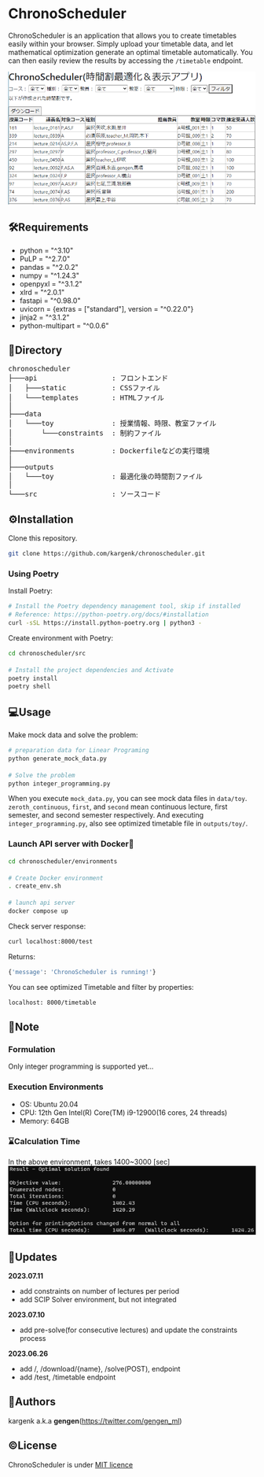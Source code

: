 # ChronoScheduler
ChronoScheduler is an application that allows you to create timetables easily within your browser.
Simply upload your timetable data, and let mathematical optimization generate an optimal timetable automatically.
You can then easily review the results by accessing the `/timetable` endpoint.

![ChronoScheduler/timetable](api/img/chronoscheduler_timetable.png)

## 🛠Requirements
* python = "^3.10"
* PuLP = "^2.7.0"
* pandas = "^2.0.2"
* numpy = "^1.24.3"
* openpyxl = "^3.1.2"
* xlrd = "^2.0.1"
* fastapi = "^0.98.0"
* uvicorn = {extras = ["standard"], version = "^0.22.0"}
* jinja2 = "^3.1.2"
* python-multipart = "^0.0.6"

## 🌲Directory
<pre>
chronoscheduler
├───api                  : フロントエンド
│   ├───static           : CSSファイル
│   └───templates        : HTMLファイル
│
├───data
│   └───toy              : 授業情報、時限、教室ファイル
│       └───constraints  : 制約ファイル
│
├───environments         : Dockerfileなどの実行環境
│
├───outputs
│   └───toy              : 最適化後の時間割ファイル
│
└───src                  : ソースコード
</pre>

## ⚙️Installation
Clone this repository.
```bash
git clone https://github.com/kargenk/chronoscheduler.git
```

### Using Poetry
Install Poetry:
```bash
# Install the Poetry dependency management tool, skip if installed
# Reference: https://python-poetry.org/docs/#installation
curl -sSL https://install.python-poetry.org | python3 -
```

Create environment with Poetry:
```bash
cd chronoscheduler/src

# Install the project dependencies and Activate
poetry install
poetry shell
```

## 💻Usage
Make mock data and solve the problem:
```bash
# preparation data for Linear Programing
python generate_mock_data.py

# Solve the problem
python integer_programming.py
```
When you execute `mock_data.py`, you can see mock data files in `data/toy`.
`zeroth_continuous`, `first`, and `second` mean continuous lecture, first semester, and second semester respectively.
And executing `integer_programming.py`, also see optimized timetable file in `outputs/toy/`.

### Launch API server with Docker🐳
```bash
cd chronoscheduler/environments

# Create Docker environment
. create_env.sh

# launch api server
docker compose up
```

Check server response:
```bash
curl localhost:8000/test
```

Returns:
```bash
{'message': 'ChronoScheduler is running!'}
```

You can see optimized Timetable and filter by properties:
```bash
localhost: 8000/timetable
```

<!-- > **Note**
API Docs endpoint: `localhost:8000/docs` -->

## 📝Note
### Formulation
Only integer programming is supported yet...

### Execution Environments
- OS: Ubuntu 20.04
- CPU: 12th Gen Intel(R) Core(TM) i9-12900(16 cores, 24 threads)
- Memory: 64GB

### ⌛Calculation Time
In the above environment, takes 1400~3000 \[sec\]
![calculation Time](api/img/calculation_time.png)

## 🚀Updates
**2023.07.11**
- add constraints on number of lectures per period
- add SCIP Solver environment, but not integrated

**2023.07.10**
- add pre-solve(for consecutive lectures) and update the constraints process

**2023.06.26**
- add /, /download/{name}, /solve(POST), endpoint
- add /test, /timetable endpoint

## 📧Authors
kargenk a.k.a **gengen**(https://twitter.com/gengen_ml)

## ©License
ChronoScheduler is under [MIT licence](https://en.wikipedia.org/wiki/MIT_License)